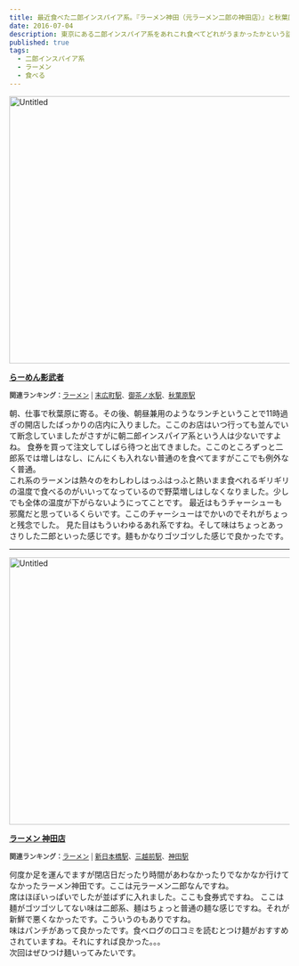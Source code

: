 ```yaml
---
title: 最近食べた二郎インスパイア系。『ラーメン神田（元ラーメン二郎の神田店）』と秋葉原の『らーめん 影武者』。
date: 2016-07-04
description: 東京にある二郎インスパイア系をあれこれ食べてどれがうまかったかという話。
published: true
tags:
  - 二郎インスパイア系
  - ラーメン
  - 食べる
---
```


<a data-flickr-embed="true"  href="https://www.flickr.com/photos/shigeki_takeguchi/27980802392/in/dateposted-public/" title="Untitled"><img src="https://c1.staticflickr.com/8/7634/27980802392_ed2c3c8a94_z.jpg" width="640" height="480" alt="Untitled"></a><script async src="//embedr.flickr.com/assets/client-code.js" charset="utf-8"></script>

<div class="tabelog">
<p><strong><a href="http://tabelog.com/tokyo/A1311/A131101/13103279/" target="_blank">らーめん影武者</a></strong></p>
<script src="http://tabelog.com/badge/google_badge?escape=false&rcd=13103279" type="text/javascript" charset="utf-8"></script>
</div>
<p style="color:#444444; font-size:12px;">
<strong>関連ランキング：</strong><a href="http://tabelog.com/rstLst/ramen/">ラーメン</a> | <a href="http://tabelog.com/tokyo/A1311/A131101/R5364/rstLst/">末広町駅</a>、<a href="http://tabelog.com/tokyo/A1310/A131002/R2080/rstLst/">御茶ノ水駅</a>、<a href="http://tabelog.com/tokyo/A1310/A131001/R173/rstLst/">秋葉原駅</a></p>

朝、仕事で秋葉原に寄る。その後、朝昼兼用のようなランチということで11時過ぎの開店したばっかりの店内に入りました。ここのお店はいつ行っても並んでいて断念していましたがさすがに朝二郎インスパイア系という人は少ないですよね。
食券を買って注文してしばら待つと出てきました。ここのところずっと二郎系では増しはなし、にんにくも入れない普通のを食べてますがここでも例外なく普通。  
これ系のラーメンは熱々のをわしわしはっふはっふと熱いまま食べれるギリギリの温度で食べるのがいいってなっているので野菜増しはしなくなりました。少しでも全体の温度が下がらないようにってことです。
最近はもうチャーシューも邪魔だと思っているくらいです。ここのチャーシューはでかいのでそれがちょっと残念でした。
見た目はもういわゆるあれ系ですね。そして味はちょっとあっさりした二郎といった感じです。麺もかなりゴツゴツした感じで良かったです。

---

<a data-flickr-embed="true"  href="https://www.flickr.com/photos/shigeki_takeguchi/27469389904/in/dateposted-public/" title="Untitled"><img src="https://c1.staticflickr.com/8/7669/27469389904_738ddda2ec_z.jpg" width="640" height="480" alt="Untitled"></a><script async src="//embedr.flickr.com/assets/client-code.js" charset="utf-8"></script>

<div class="tabelog">
<p><strong><a href="http://tabelog.com/tokyo/A1310/A131002/13011452/" target="_blank">ラーメン 神田店</a></strong></p>
<script src="http://tabelog.com/badge/google_badge?escape=false&rcd=13011452" type="text/javascript" charset="utf-8"></script>
</div>
<p style="color:#444444; font-size:12px;">
<strong>関連ランキング：</strong><a href="http://tabelog.com/rstLst/ramen/">ラーメン</a> | <a href="http://tabelog.com/tokyo/A1302/A130202/R5260/rstLst/">新日本橋駅</a>、<a href="http://tabelog.com/tokyo/A1302/A130202/R9506/rstLst/">三越前駅</a>、<a href="http://tabelog.com/tokyo/A1310/A131002/R2954/rstLst/">神田駅</a></p>

何度か足を運んでますが閉店日だったり時間があわなかったりでなかなか行けてなかったラーメン神田です。ここは元ラーメン二郎なんですね。  
席はほぼいっぱいでしたが並ばずに入れました。ここも食券式ですね。
ここは麺がゴツゴツしてない味は二郎系、麺はちょっと普通の麺な感じですね。それが新鮮で悪くなかったです。こういうのもありですね。  
味はパンチがあって良かったです。食べログの口コミを読むとつけ麺がおすすめされていますね。それにすれば良かった。。。  
次回はぜひつけ麺いってみたいです。
